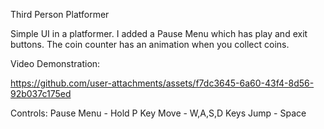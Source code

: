 Third Person Platformer

Simple UI in a platformer. I added a Pause Menu which has play and exit buttons. The coin counter has an animation when you collect coins.

Video Demonstration:

https://github.com/user-attachments/assets/f7dc3645-6a60-43f4-8d56-92b037c175ed

Controls:
Pause Menu - Hold P Key
Move - W,A,S,D Keys
Jump - Space
